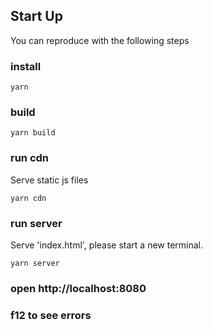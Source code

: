 ## Start Up
You can reproduce with the following steps
### install
```
yarn
```
### build
```
yarn build
```

### run cdn
Serve static js files
```
yarn cdn
```

### run server
Serve 'index.html', please start a new terminal.
```
yarn server
```

### open http://localhost:8080

### f12 to see errors